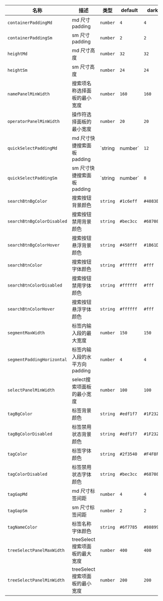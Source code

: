 | 名称 | 描述 | 类型 | default | dark |
|---|---|---|---|---|
| `containerPaddingMd` | md 尺寸padding | `number` | `4` | `4` |
| `containerPaddingSm` | sm 尺寸padding | `number` | `2` | `2` |
| `heightMd` | md 尺寸高度 | `number` | `32` | `32` |
| `heightSm` | sm 尺寸高度 | `number` | `24` | `24` |
| `namePanelMinWidth` | 搜索项名称选择面板的最小宽度 | `number` | `160` | `160` |
| `operatorPanelMinWidth` | 操作符选择面板的最小宽度 | `number` | `20` | `20` |
| `quickSelectPaddingMd` | md 尺寸快捷搜索面板padding | `string | number` | `12` | `12` |
| `quickSelectPaddingSm` | sm 尺寸快捷搜索面板padding | `string | number` | `8` | `8` |
| `searchBtnBgColor` | 搜索按钮背景颜色 | `string` | `#1c6eff` | `#4083E8` |
| `searchBtnBgColorDisabled` | 搜索按钮禁用背景颜色 | `string` | `#bec3cc` | `#687080` |
| `searchBtnBgColorHover` | 搜索按钮悬浮背景颜色 | `string` | `#458fff` | `#1B61DD` |
| `searchBtnColor` | 搜索按钮字体颜色 | `string` | `#ffffff` | `#fff` |
| `searchBtnColorDisabled` | 搜索按钮禁用字体颜色 | `string` | `#ffffff` | `#fff` |
| `searchBtnColorHover` | 搜索按钮悬浮字体颜色 | `string` | `#ffffff` | `#fff` |
| `segmentMaxWidth` | 标签内输入段的最大宽度 | `number` | `150` | `150` |
| `segmentPaddingHorizontal` | 标签内输入段的水平方向padding | `number` | `4` | `4` |
| `selectPanelMinWidth` | select搜索项面板的最小宽度 | `number` | `100` | `100` |
| `tagBgColor` | 标签背景颜色 | `string` | `#edf1f7` | `#1F2329` |
| `tagBgColorDisabled` | 标签禁用状态背景颜色 | `string` | `#edf1f7` | `#1F2329` |
| `tagColor` | 标签字体颜色 | `string` | `#2f3540` | `#F4F8FF` |
| `tagColorDisabled` | 标签禁用状态字体颜色 | `string` | `#bec3cc` | `#687080` |
| `tagGapMd` | md 尺寸标签间距 | `number` | `4` | `4` |
| `tagGapSm` | sm 尺寸标签间距 | `number` | `2` | `2` |
| `tagNameColor` | 标签名称字体颜色 | `string` | `#6f7785` | `#808999` |
| `treeSelectPanelMaxWidth` | treeSelect搜索项面板的最大宽度 | `number` | `400` | `400` |
| `treeSelectPanelMinWidth` | treeSelect搜索项面板的最小宽度 | `number` | `200` | `200` |
